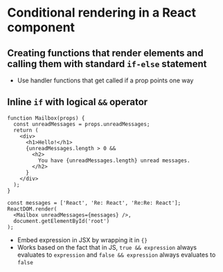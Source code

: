 # Conditional rendering in a React component

## Creating functions that render elements and calling them with standard `if-else` statement

* Use handler functions that get called if a prop points one way
  
## Inline `if` with logical `&&` operator

```
function Mailbox(props) {
  const unreadMessages = props.unreadMessages;
  return (
    <div>
      <h1>Hello!</h1>
      {unreadMessages.length > 0 &&
        <h2>
          You have {unreadMessages.length} unread messages.
        </h2>
      }
    </div>
  );
}

const messages = ['React', 'Re: React', 'Re:Re: React'];
ReactDOM.render(
  <Mailbox unreadMessages={messages} />,
  document.getElementById('root')
);
```

* Embed expression in JSX by wrapping it in `{}`
* Works based on the fact that in JS, `true && expression` always evaluates to `expression` and `false && expression` always evaluates to `false`